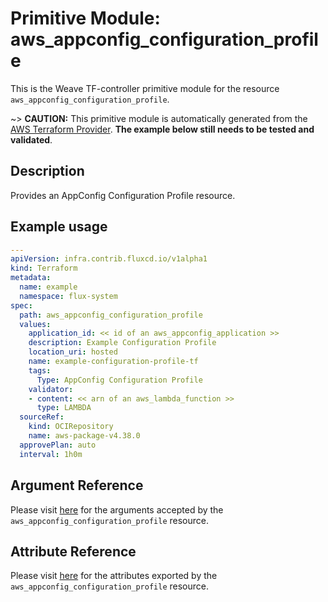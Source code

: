 
# Primitive Module: aws_appconfig_configuration_profile

This is the Weave TF-controller primitive module for the resource `aws_appconfig_configuration_profile`.

~> **CAUTION:** This primitive module is automatically generated from the [AWS Terraform Provider](https://registry.terraform.io/providers/hashicorp/aws/latest/docs/resources/appconfig_configuration_profile). **The example below still needs to be tested and validated**.

## Description

Provides an AppConfig Configuration Profile resource.

## Example usage

```yaml
---
apiVersion: infra.contrib.fluxcd.io/v1alpha1
kind: Terraform
metadata:
  name: example
  namespace: flux-system
spec:
  path: aws_appconfig_configuration_profile
  values:
    application_id: << id of an aws_appconfig_application >>
    description: Example Configuration Profile
    location_uri: hosted
    name: example-configuration-profile-tf
    tags:
      Type: AppConfig Configuration Profile
    validator:
    - content: << arn of an aws_lambda_function >>
      type: LAMBDA
  sourceRef:
    kind: OCIRepository
    name: aws-package-v4.38.0
  approvePlan: auto
  interval: 1h0m
```

## Argument Reference

Please visit [here](https://registry.terraform.io/providers/hashicorp/aws/latest/docs/resources/appconfig_configuration_profile#argument-reference) for the arguments accepted by the `aws_appconfig_configuration_profile` resource.

## Attribute Reference

Please visit [here](https://registry.terraform.io/providers/hashicorp/aws/latest/docs/resources/appconfig_configuration_profile#attributes-reference) for the attributes exported by the `aws_appconfig_configuration_profile` resource.
